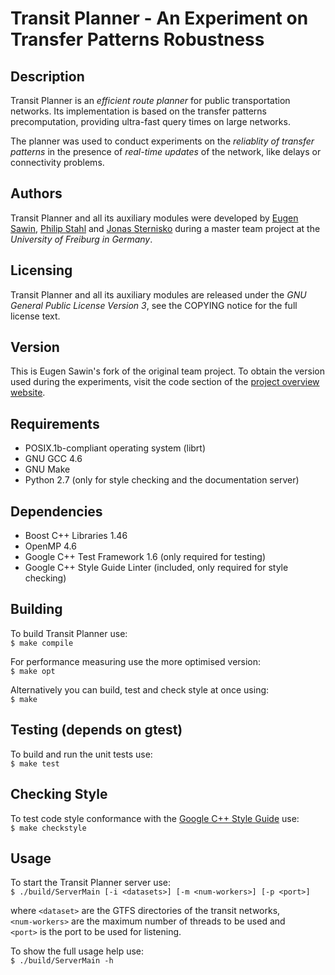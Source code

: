 Transit Planner - An Experiment on Transfer Patterns Robustness
===============================================================


Description
-----------
Transit Planner is an *efficient route planner* for public transportation networks.
Its implementation is based on the transfer patterns precomputation, providing
ultra-fast query times on large networks.

The planner was used to conduct experiments on the *reliablity of transfer
patterns* in the presence of *real-time updates* of the network, like delays or
connectivity problems.


Authors
-------
Transit Planner and all its auxiliary modules were developed by [Eugen Sawin](mailto:esawin@me73.com), [Philip Stahl](mailto:stahl@informatik.uni-freiburg.de) and [Jonas
Sternisko](jonas.sternisko@mars.uni-freiburg.de) during a master team project
at the *University of Freiburg in Germany*.


Licensing
---------
Transit Planner and all its auxiliary modules are released under the *GNU General Public License Version 3*, see the COPYING notice for the full license text.


Version
--------------
This is Eugen Sawin's fork of the original team project.
To obtain the version used during the experiments, visit the code section of the
[project overview website](http://stromboli.informatik.uni-freiburg.de/student-projects/philip+jonas+eugen).


Requirements
------------
  * POSIX.1b-compliant operating system (librt)
  * GNU GCC 4.6
  * GNU Make
  * Python 2.7 (only for style checking and the documentation server)


Dependencies
------------
  * Boost C++ Libraries 1.46
  * OpenMP 4.6
  * Google C++ Test Framework 1.6 (only required for testing)
  * Google C++ Style Guide Linter (included, only required for style checking)


Building
---------------
  To build Transit Planner use:  
  `$ make compile`

  For performance measuring use the more optimised version:  
  `$ make opt`

  Alternatively you can build, test and check style at once using:  
  `$ make`


Testing (depends on gtest)
------------------------------
  To build and run the unit tests use:  
  `$ make test`


Checking Style
--------------
  To test code style conformance with the [Google C++ Style Guide](http://google-styleguide.googlecode.com/svn/trunk/cppguide.xml) use:  
  `$ make checkstyle`


Usage
-----
  To start the Transit Planner server use:  
  `$ ./build/ServerMain [-i <datasets>] [-m <num-workers>] [-p <port>]`

  where `<dataset>` are the GTFS directories of the transit networks,  
  `<num-workers>` are the maximum number of threads to be used and  
  `<port>` is the port to be used for listening.  

  To show the full usage help use:  
  `$ ./build/ServerMain -h`
